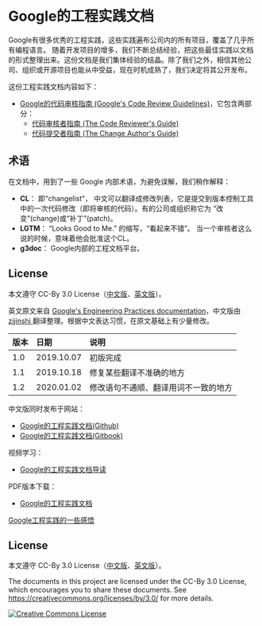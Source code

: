 # Google的工程实践文档

Google有很多优秀的工程实践，这些实践遍布公司内的所有项目，覆盖了几乎所有编程语言。 随着开发项目的增多，我们不断总结经验，把这些最佳实践以文档的形式整理出来。这份文档是我们集体经验的结晶。除了我们之外，相信其他公司、组织或开源项目也能从中受益，现在时机成熟了，我们决定将其公开发布。

这份工程实践文档内容如下：

* [Google的代码审核指南 \(Google's Code Review Guidelines\)](review.md)，它包含两部分：
  * [代码审核者指南 \(The Code Reviewer's Guide\)](index/README.md)
  * [代码提交者指南 \(The Change Author's Guide\)](developer/README.md)

## 术语

在文档中，用到了一些 Google 内部术语，为避免误解，我们稍作解释：

* **CL**： 即“changelist”， 中文可以翻译成修改列表，它是提交到版本控制工具中的一次代码修改（即将审核的代码）。有的公司或组织称它为 “改变”\(change\)或“补丁”\(patch\)。
* **LGTM**： “Looks Good to Me.” 的缩写，“看起来不错”。 当一个审核者这么说的时候，意味着他会批准这个CL。
* **g3doc**： Google内部的工程文档平台。

## License

本文遵守 CC-By 3.0 License（[中文版](https://creativecommons.org/licenses/by/3.0/deed.zh)、[英文版](https://creativecommons.org/licenses/by/3.0/)）。

英文原文来自 [Google's Engineering Practices documentation](https://github.com/google/eng-practices)，中文版由 [ zijinshi ](https://github.com/zijinshi) 翻译整理。根据中文表达习惯，在原文基础上有少量修改。

| 版本 | 日期 | 说明 |
| :--- | :--- | :--- |
| 1.0 | 2019.10.07 | 初版完成 |
| 1.1 | 2019.10.18 | 修复某些翻译不准确的地方 |
| 1.2 | 2020.01.02 | 修改语句不通顺、翻译用词不一致的地方 |

中文版同时发布于网站：

* [Google的工程实践文档(Github)](https://zijinshi.github.io/google_eng_practice/index)
* [Google的工程实践文档(Gitbook)](https://zijinshi.gitbook.io/google)

视频学习：

*   [Google的工程实践文档导读](https://edu.csdn.net/course/detail/26718)

PDF版本下载：

* [Google的工程实践文档](https://github.com/zijinshi/google_eng_practice/raw/gitbook/Google%E7%9A%84%E5%B7%A5%E7%A8%8B%E5%AE%9E%E8%B7%B5%E6%96%87%E6%A1%A3.pdf)

[Google工程实践的一些感悟](README.md)

## License
本文遵守 CC-By 3.0 License（[中文版](https://creativecommons.org/licenses/by/3.0/deed.zh)、[英文版](https://creativecommons.org/licenses/by/3.0/)）。

The documents in this project are licensed under the CC-By 3.0 License, which
encourages you to share these documents. See
https://creativecommons.org/licenses/by/3.0/ for more details.

<a rel="license" href="https://creativecommons.org/licenses/by/3.0/"><img alt="Creative Commons License" style="border-width:0" src="https://i.creativecommons.org/l/by/3.0/88x31.png" /></a>

